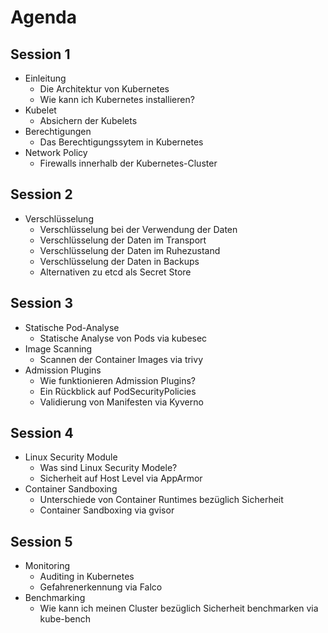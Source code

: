 # Agenda

## Session 1

- Einleitung
  - Die Architektur von Kubernetes
  - Wie kann ich Kubernetes installieren?
- Kubelet
  - Absichern der Kubelets
- Berechtigungen
  - Das Berechtigungssytem in Kubernetes
- Network Policy
  - Firewalls innerhalb der Kubernetes-Cluster

## Session 2

- Verschlüsselung
  - Verschlüsselung bei der Verwendung der Daten
  - Verschlüsselung der Daten im Transport
  - Verschlüsselung der Daten im Ruhezustand
  - Verschlüsselung der Daten in Backups
  - Alternativen zu etcd als Secret Store

## Session 3

- Statische Pod-Analyse
  - Statische Analyse von Pods via kubesec
- Image Scanning
  - Scannen der Container Images via trivy
- Admission Plugins
  - Wie funktionieren Admission Plugins?
  - Ein Rückblick auf PodSecurityPolicies
  - Validierung von Manifesten via Kyverno

## Session 4

- Linux Security Module
  - Was sind Linux Security Modele?
  - Sicherheit auf Host Level via AppArmor
- Container Sandboxing
  - Unterschiede von Container Runtimes bezüglich Sicherheit
  - Container Sandboxing via gvisor

## Session 5

- Monitoring
  - Auditing in Kubernetes
  - Gefahrenerkennung via Falco
- Benchmarking
  - Wie kann ich meinen Cluster bezüglich Sicherheit benchmarken via kube-bench
